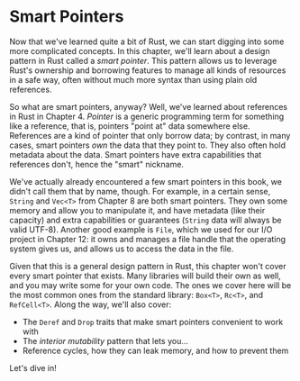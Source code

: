 # Smart Pointers

Now that we've learned quite a bit of Rust, we can start digging into some more
complicated concepts. In this chapter, we'll learn about a design pattern in
Rust called a *smart pointer*. This pattern allows us to leverage Rust's
ownership and borrowing features to manage all kinds of resources in a safe
way, often without much more syntax than using plain old references.

So what are smart pointers, anyway? Well, we've learned about references in
Rust in Chapter 4. *Pointer* is a generic programming term for something like a
reference, that is, pointers "point at" data somewhere else. References are a
kind of pointer that only borrow data; by contrast, in many cases, smart
pointers *own* the data that they point to. They also often hold metadata about
the data. Smart pointers have extra capabilities that references don't, hence
the "smart" nickname.

We've actually already encountered a few smart pointers in this book, we didn't
call them that by name, though. For example, in a certain sense, `String` and
`Vec<T>` from Chapter 8 are both smart pointers. They own some memory and allow
you to manipulate it, and have metadata (like their capacity) and extra
capabilities or guarantees (`String` data will always be valid UTF-8). Another
good example is `File`, which we used for our I/O project in Chapter 12: it
owns and manages a file handle that the operating system gives us, and allows
us to access the data in the file.

Given that this is a general design pattern in Rust, this chapter won't cover
every smart pointer that exists. Many libraries will build their own as well,
and you may write some for your own code. The ones we cover here will be the
most common ones from the standard library: `Box<T>`, `Rc<T>`, and
`RefCell<T>`. Along the way, we'll also cover:

* The `Deref` and `Drop` traits that make smart pointers convenient to work with
* The *interior mutability* pattern that lets you...
* Reference cycles, how they can leak memory, and how to prevent them

Let's dive in!
